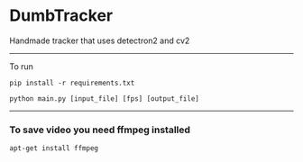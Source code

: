 # DumbTracker
Handmade tracker that uses detectron2 and cv2

----
To run

```pip install -r requirements.txt```

```python main.py [input_file] [fps] [output_file]```

---

### To save video you need ffmpeg installed

```apt-get install ffmpeg```
